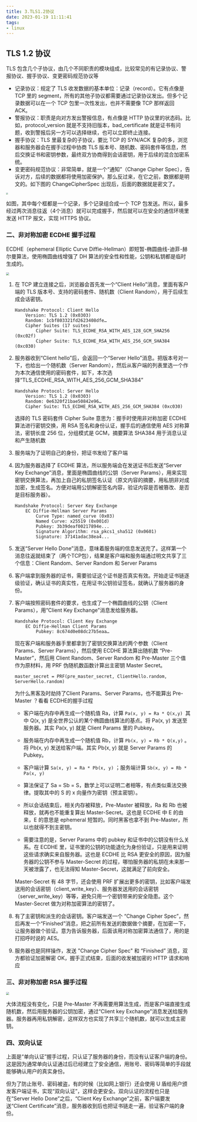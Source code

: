 ```yaml
---
title: 3.TLS1.2协议
date: 2023-01-19 11:11:41
tags:
- linux
---
```


## TLS 1.2 协议

TLS 包含几个子协议，由几个不同职责的模块组成，比较常见的有记录协议、警报协议、握手协议、变更密码规范协议等

- 记录协议：规定了 TLS 收发数据的基本单位：记录（record）。它有点像是 TCP 里的 segment，所有的其他子协议都需要通过记录协议发出。但多个记录数据可以在一个 TCP 包里一次性发出，也并不需要像 TCP 那样返回 ACK。
- 警报协议：职责是向对方发出警报信息，有点像是 HTTP 协议里的状态码。比如，protocol_version 就是不支持旧版本，bad_certificate 就是证书有问题，收到警报后另一方可以选择继续，也可以立即终止连接。
- 握手协议：TLS 里最复杂的子协议，要比 TCP 的 SYN/ACK 复杂的多，浏览器和服务器会在握手过程中协商 TLS 版本号、随机数、密码套件等信息，然后交换证书和密钥参数，最终双方协商得到会话密钥，用于后续的混合加密系统。
- 变更密码规范协议：非常简单，就是一个“通知”（Change Cipher Spec），告诉对方，后续的数据都将使用加密保护。那么反过来，在它之前，数据都是明文的。如下图的 ChangeCipherSpec 出现后，后面的数据就是密文了。

<img src="./image/TLS握手过程.png" style="zoom:33%;" />

如图，其中每个框都是一个记录，多个记录组合成一个 TCP 包发送。所以，最多经过两次消息往返（4个消息）就可以完成握手，然后就可以在安全的通信环境里发送 HTTP 报文，实现 HTTPS 协议。

### 二、非对称加密 ECDHE 握手过程

ECDHE（ephemeral Elliptic Curve Diffie-Hellman）即短暂-椭圆曲线-迪菲-赫尔曼算法，使用椭圆曲线增强了 DH 算法的安全性和性能，公钥和私钥都是临时生成的。

<img src="./image/ECDHE握手过程.png" style="zoom:50%;" />

1. 在 TCP 建立连接之后，浏览器会首先发一个“Client Hello”消息，里面有客户端的 TLS 版本号、支持的密码套件、随机数（Client Random），用于后续生成会话密钥。

    ```
    Handshake Protocol: Client Hello
        Version: TLS 1.2 (0x0303)
        Random: 1cbf803321fd2623408dfe…
        Cipher Suites (17 suites)
            Cipher Suite: TLS_ECDHE_RSA_WITH_AES_128_GCM_SHA256 (0xc02f)
            Cipher Suite: TLS_ECDHE_RSA_WITH_AES_256_GCM_SHA384 (0xc030)
    ```

2. 服务器收到“Client hello”后，会返回一个“Server Hello”消息。把版本号对一下，也给出一个随机数（Server Random），然后从客户端的列表里选一个作为本次通信使用的密码套件，如下，本次选择“TLS_ECDHE_RSA_WITH_AES_256_GCM_SHA384”

    ```
    Handshake Protocol: Server Hello
        Version: TLS 1.2 (0x0303)
        Random: 0e6320f21bae50842e96…
        Cipher Suite: TLS_ECDHE_RSA_WITH_AES_256_GCM_SHA384 (0xc030)
    ```

    选择的 TLS 密码套件 Cipher Suite 意思为：握手时使用非对称加密 ECDHE 算法进行密钥交换，用 RSA 签名和身份认证，握手后的通信使用 AES 对称算法，密钥长度 256 位，分组模式是 GCM，摘要算法 SHA384 用于消息认证和产生随机数

3. 服务端为了证明自己的身份，把证书发给了客户端

4. 因为服务器选择了 ECDHE 算法，所以服务端会在发送证书后发送“Server Key Exchange”消息，里面是椭圆曲线的公钥（Server Params），用来实现密钥交换算法，再加上自己的私钥签名认证（原文内容的摘要，用私钥非对成加密，生成签名。方便对端用公钥解密签名内容，验证内容是否被篡改、是否是目标服务器）。

    ```
    Handshake Protocol: Server Key Exchange
        EC Diffie-Hellman Server Params
            Curve Type: named_curve (0x03)
            Named Curve: x25519 (0x001d)
            Pubkey: 3b39deaf00217894e...
            Signature Algorithm: rsa_pkcs1_sha512 (0x0601)
            Signature: 37141adac38ea4...
    ```

5. 发送“Server Hello Done”消息，意味着服务端的信息发送完了。这样第一个消息往返就结束了（两个TCP包），结果是客户端和服务端通过明文共享了三个信息：Client Random、Server Random 和 Server Params

6. 客户端拿到服务器的证书，需要验证这个证书是否真实有效。开始走证书链逐级验证，确认证书的真实性，在用证书公钥验证签名，就确认了服务器的身份。

7. 客户端按照密码套件的要求，也生成了一个椭圆曲线的公钥（Client Params），用“Client Key Exchange”消息发给服务器。

    ```
    Handshake Protocol: Client Key Exchange
        EC Diffie-Hellman Client Params
            Pubkey: 8c674d0e08dc27b5eaa…
    ```

    现在客户端和服务器手里都拿到了密钥交换算法的两个参数（Client Params、Server Params），然后使用 ECDHE 算法算出随机数 “Pre-Master”，然后用 Client Random、Server Random 和 Pre-Master 三个值作为原材料，用 PRF 伪随机数函数计算出主密钥 Master Secret。

    ```
    master_secret = PRF(pre_master_secret, ClientHello.random,  ServerHello.random)
    ```

    为什么黑客及时劫持了Client Params、Server Params，也不能算出 Pre-Master ？看看 ECDHE的握手过程

    - 客户端在内存中再生成一个随机值 Ra，计算 ` Pa(x, y) = Ra * Q(x,y)  `其中 Q(x, y) 是全世界公认的某个椭圆曲线算法的基点。将 Pa(x, y) 发送至服务器。其实 Pa(x, y) 就是 Client Params 里的 Pubkey。
    - 服务端在内存中再生成一个随机值 Rb，计算 ` Pb(x, y) = Rb * Q(x,y) ` 。将 Pb(x, y) 发送给客户端。其实 Pb(x, y) 就是 Server Params 的 Pubkey。
    - 客户端计算 ` Sa(x, y) = Ra * Pb(x, y) ` ；服务端计算 ` Sb(x, y) = Rb * Pa(x, y) ` 
    - 算法保证了 Sa = Sb = S，数学上可以证明二者相等，有点类似乘法交换律。提取其中的 S 的 x 向量作为密钥（预主密钥）。

    - 所以会话结束后，相关内存被释放，Pre-Master 被释放，Ra 和 Rb 也被释放，就再也不能重复算出 Master-Secret。这也是 ECDHE 中 E 的由来，E 的意思是 ephemeral 短暂的。同时黑客也拿不到 Pre-Master，所以也就得不到主密钥。
    - 需要注意的是，Server Params 中的 pubkey 和证书中的公钥没有什么关系。在 ECDHE 里，证书里的公钥的功能退化为身份验证，只是用来证明这些请求确实来自服务器。这也是 ECDHE 比 RSA 更安全的原因，因为服务器的公钥不参与 Master-Secret 的过程，哪怕服务器的私钥在未来那一天被泄露了，也无法得知 Master-Secret，这就满足了前向安全。

    Master-Secret 有 48 字节，还会使用 PRF 扩展出更多的密钥，比如客户端发送用的会话密钥（client_write_key）、服务器发送用的会话密钥（server_write_key）等等，避免只用一个密钥带来的安全隐患。这个 Master-Secret 做为对称加密算法的密钥了。

8. 有了主密钥和派生的会话密钥。客户端发送一个 “Change Cipher Spec”，然后再发一个“Finished”消息，把之前所有发送的数据做个摘要，在加密一下，让服务器做个验证。意为告诉服务器，后面该用对称加密算法通信了，用的是打招呼时说的 AES。

9. 服务器也是同样操作，发送 "Change Cipher Spec" 和 “Finished” 消息，双方都验证加密解密 OK，握手正式结束，后面的收发被加密的 HTTP 请求和响应

### 三、非对称加密 RSA 握手过程

<img src="./image/RSA握手过程.png" style="zoom:50%;" />

大体流程没有变化，只是 Pre-Master 不再需要用算法生成，而是客户端直接生成随机数，然后用服务器的公钥加密，通过“Client key Exchange”消息发送给服务器。服务器再用私钥解密，这样双方也实现了共享三个随机数，就可以生成主密钥。

### 四、双向认证

上面是“单向认证”握手过程，只认证了服务器的身份，而没有认证客户端的身份。这是因为通常单向认证通过后已经建立了安全通信，用账号、密码等简单的手段就能够确认用户的真实身份。

但为了防止账号、密码被盗，有的时候（比如网上银行）还会使用 U 盾给用户颁发客户端证书，实现“双向认证”，这样会更安全。双向认证的流程也只是在“Server Hello Done”之后，“Client Key Exchange”之前，客户端要发送“Client Certificate”消息，服务器收到后也把证书链走一遍，验证客户端的身份。